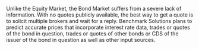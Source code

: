 Unlike the Equity Market, the Bond Market suffers from a severe lack of information.  With no quotes publicly available, the best way to get a quote is to solicit multiple brokers and wait for a reply.  Benchmark Solutions plans to predict accurate prices that incorporate interest rate data, trades or quotes of the bond in question, trades or quotes of other bonds or CDS of the issuer of the bond in question as well as other input sources. 
